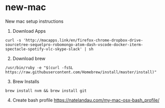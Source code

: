 # new-mac
New mac setup instructions

1. Download Apps
```
curl -s 'http://macapps.link/en/firefox-chrome-dropbox-drive-sourcetree-sequelpro-robomongo-atom-dash-vscode-docker-iterm-spectacle-spotify-vlc-skype-slack' | sh
```

2. Download brew
```
/usr/bin/ruby -e "$(curl -fsSL https://raw.githubusercontent.com/Homebrew/install/master/install)"
```

3. Brew Installs
```
brew install nvm && brew install git
```

4. Create bash profile
https://natelandau.com/my-mac-osx-bash_profile/




